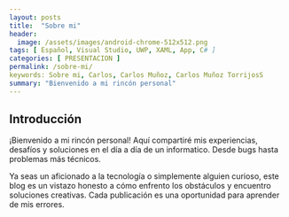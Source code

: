 ```yaml
---
layout: posts
title:  "Sobre mi"
header:
  image: /assets/images/android-chrome-512x512.png
tags: [ Español, Visual Studio, UWP, XAML, App, C# ]
categories: [ PRESENTACION ]
permalink: /sobre-mi/
keywords: Sobre mi, Carlos, Carlos Muñoz, Carlos Muñoz TorrijosS
summary: "Bienvenido a mi rincón personal"
---
```


## Introducción

¡Bienvenido a mi rincón personal! Aquí compartiré mis experiencias, desafíos y soluciones en el día a día de un informatico. Desde bugs hasta problemas más técnicos.

Ya seas un aficionado a la tecnología o simplemente alguien curioso, este blog es un vistazo honesto a cómo enfrento los obstáculos y encuentro soluciones creativas. Cada publicación es una oportunidad para aprender de mis errores.
